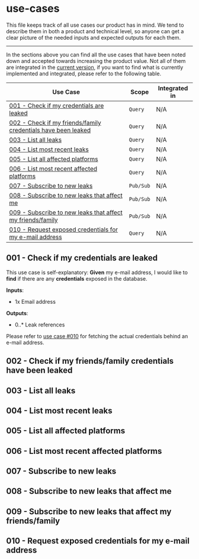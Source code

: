 # use-cases

This file keeps track of all use cases our product has in mind. We tend to describe them in both a product and technical level, so anyone can get a clear picture of the needed inputs and expected outputs for each them.

---

In the sections above you can find all the use cases that have been noted down and accepted towards increasing the product value. Not all of them are integrated in the [current version](changelog.md), if you want to find what is currently implemented and integrated, please refer to the following table.

|Use Case|Scope|Integrated in|
|--------|-----|-------------|
|[001 - Check if my credentials are leaked](#001---check-if-my-credentials-are-leaked)|`Query`|N/A|
|[002 - Check if my friends/family credentials have been leaked](#002---check-if-my-friendsfamily-credentials-have-been-leaked)|`Query`|N/A|
|[003 - List all leaks](#003---list-all-leaks)|`Query`|N/A|
|[004 - List most recent leaks](#004---list-most-recent-leaks)|`Query`|N/A|
|[005 - List all affected platforms](#005---list-all-affected-platforms)|`Query`|N/A|
|[006 - List most recent affected platforms](#006---list-most-recent-affected-platforms)|`Query`|N/A|
|[007 - Subscribe to new leaks](#007---subscribe-to-new-leaks)|`Pub/Sub`|N/A|
|[008 - Subscribe to new leaks that affect me](#008---subscribe-to-new-leaks-that-affect-me)|`Pub/Sub`|N/A|
|[009 - Subscribe to new leaks that affect my friends/family ](#009---subscribe-to-new-leaks-that-affect-my-friendsfamily)|`Pub/Sub`|N/A|
|[010 - Request exposed credentials for my e-mail address](#010---request-exposed-credentials-for-my-e-mail-address)|`Query`|N/A|


## 001 - Check if my credentials are leaked

This use case is self-explanatory: **Given** my e-mail address, I would like to **find** if there are any **credentials** exposed in the database.

**Inputs**:

- 1x Email address

**Outputs**:

- 0..* Leak references

Please refer to [use case #010](#010---request-exposed-credentials-for-my-e-mail-address) for fetching the actual credentials behind an e-mail address.

## 002 - Check if my friends/family credentials have been leaked

## 003 - List all leaks

## 004 - List most recent leaks

## 005 - List all affected platforms

## 006 - List most recent affected platforms

## 007 - Subscribe to new leaks

## 008 - Subscribe to new leaks that affect me

## 009 - Subscribe to new leaks that affect my friends/family 

## 010 - Request exposed credentials for my e-mail address
